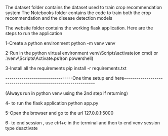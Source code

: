 The dataset folder contains the dataset used to train crop recommendation system
The Notebooks folder contains the code to train both the crop recommendation and the disease detection models



The website folder contains the working flask application. Here are the steps to run the application

1-Create a python environment
python -m venv venv

2-Run in the python virtual environment
venv\Scripts\activate(on cmd)  or  .\venv\Scripts\Activate.ps1(on powershell)

3-Install all the requirements
pip install -r requirements.txt

---------------------------------One time setup end here---------------------------------------------------------------

(Always run in python venv using the 2nd step if returning)

4- to run the flask application
python app.py

5-Open the browser and go to the url 
127.0.0.1:5000

6- to end session , use ctrl+c in the terminal and then to end venv session type 
deactivate